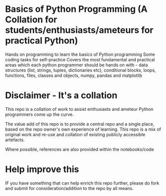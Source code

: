 # Basics of Python Programming (A Collation for students/enthusiasts/ameteurs for practical Python)
Hands on programming to learn the basics of Python programming 
Some coding tasks for self-practice 
Covers the most fundamental and practical areas which each python programmer should be hands on with - data structures (list, strings, tuples, dictionaries etc), conditional blocks, loops, functions, files, classes and objects, numpy, pandas and matplotlib

# Disclaimer - It's a collation
This repo is a collation of work to assist enthusiasts and ameteur Python programmers come up the curve.

The value add of this repo is to provide a central repo and a single place, based on the repo owner's own experience of learning. This repo is a mix of original work and re-use and collation of existing publicly accessible artefacts.

Where possible, references are also provided within the notebooks/code

# Help improve this
IF you have something that can help enrich this repo further, please do fork and submit for consideration/addition to the repo by all means.

